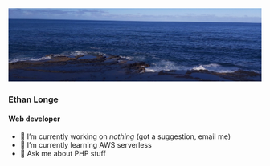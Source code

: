 <img src="https://github.com/ethanlonge/ethanlonge/raw/master/images/banner.jpg" />

### Ethan Longe
#### Web developer

- 🔭 I’m currently working on _nothing_ (got a suggestion, email me)
- 🌱 I’m currently learning AWS serverless
- 💬 Ask me about PHP stuff

<!--
**ethanlonge/ethanlonge** is a ✨ _special_ ✨ repository because its `README.md` (this file) appears on your GitHub profile.

Here are some ideas to get you started:

- 🔭 I’m currently working on ...
- 🌱 I’m currently learning ...
- 👯 I’m looking to collaborate on ...
- 🤔 I’m looking for help with ...
- 💬 Ask me about ...
- 📫 How to reach me: ...
- 😄 Pronouns: ...
- ⚡ Fun fact: ...
-->
